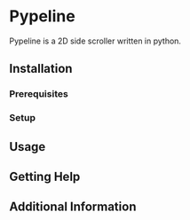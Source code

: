 # Pypeline

Pypeline is a 2D side scroller written in python.

## Installation

### Prerequisites

### Setup

## Usage

## Getting Help

## Additional Information
